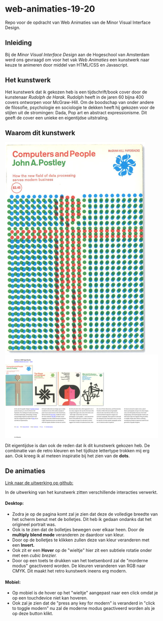 # web-animaties-19-20

Repo voor de opdracht van Web Animaties van de Minor Visual Interface Design.

## Inleiding

Bij de *Minor Visual Interface Design* aan de Hogeschool van Amsterdam werd ons gevraagd om voor het vak *Web Animaties* een kunstwerk naar keuze te animeren door middel van HTML/CSS en Javascript.

## Het kunstwerk
Het kunstwerk dat ik gekozen heb is een tijdschrift/book cover door de kunstenaar *Rudolph de Harak.* Rudolph heeft in de jaren 60 bijna 400 covers ontworpen voor McGraw-Hill. Om de boodschap van onder andere de filosofie, psychologie en sociologie te dekken heeft hij gekozen voor de stijlen uit de stromingen: Dada, Pop art en abstract expressionisme. Dit geeft de cover een unieke en eigentijdse uitstraling.

## Waarom dit kunstwerk

<img src="files/kunstwerk1.png">
<img src="files/kunstwerk2.png">

Dit eigentijdse is dan ook de reden dat ik dit kunstwerk gekozen heb. De combinatie van de retro kleuren en het tijdloze lettertype trokken mij erg aan. Ook kreeg ik al meteen inspiratie bij het zien van de **dots**.

## De animaties
[Link naar de uitwerking op github:](https://grootrob.github.io/web-animaties-19-20/)

In de uitwerking van het kunstwerk zitten verschillende interacties verwerkt.

#### Desktop:
- Zodra je op de pagina komt zal je zien dat deze de volledige breedte van het scherm benut met de bolletjes. Dit heb ik gedaan ondanks dat het origineel portrait was.
- Ook is te zien dat de bolletjes bewegen over elkaar heen. Door de **multiply blend mode** veranderen ze daardoor van kleur.
- Door op de bolletjes te klikken zullen deze van kleur veranderen met een **Invert.**
- Ook zit er een **Hover** op de "wieltje" hier zit een subtiele rotatie onder met een *cubic brezier.*
- Door op een toets te drukken van het toetsenbord zal de "morderne modus" geactiveerd worden. De kleuren veranderen van RGB naar CMYK. Dit maakt het retro kunstwerk ineens erg modern.

#### Mobiel:
- Op mobiel is de hover op het "wieltje" aangepast naar een click omdat je op een touchdevice niet kan hoveren.
- Ook zal je zien dat de "press any key for modern" is veranderd in "click to toggle modern" nu zal de moderne modus geactiveerd worden als je op deze button klikt.
